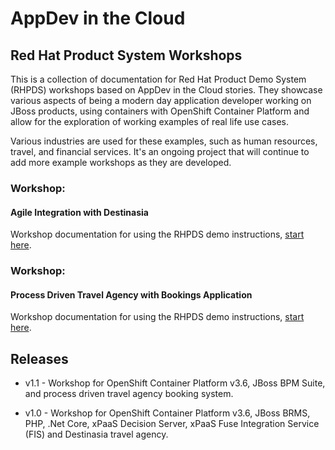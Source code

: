 # AppDev in the Cloud 

## Red Hat Product System Workshops

This is a collection of documentation for Red Hat Product Demo System (RHPDS) workshops based on 
AppDev in the Cloud stories. They showcase various aspects of being a modern day application developer
working on JBoss products, using containers with OpenShift Container Platform and allow for the
exploration of working examples of real life use cases.

Various industries are used for these examples, such as human resources, travel, and financial services.
It's an ongoing project that will continue to add more example workshops as they are developed.


### Workshop:

#### Agile Integration with Destinasia

Workshop documentation for using the RHPDS demo instructions, [start here](appdev-in-the-cloud-destinasia.adoc).


### Workshop:
 
#### Process Driven Travel Agency with Bookings Application

Workshop documentation for using the RHPDS demo instructions, [start here](appdev-in-the-cloud-travel-agency.adoc).



Releases
--------
- v1.1 - Workshop for OpenShift Container Platform v3.6, JBoss BPM Suite, and process driven travel agency booking system.

- v1.0 - Workshop for OpenShift Container Platform v3.6, JBoss BRMS, PHP, .Net Core, xPaaS Decision Server, xPaaS Fuse Integration Service (FIS) and Destinasia travel agency.

